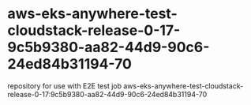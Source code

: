 # aws-eks-anywhere-test-cloudstack-release-0-17-9c5b9380-aa82-44d9-90c6-24ed84b31194-70
repository for use with E2E test job aws-eks-anywhere-test-cloudstack-release-0-17:9c5b9380-aa82-44d9-90c6-24ed84b31194-70
